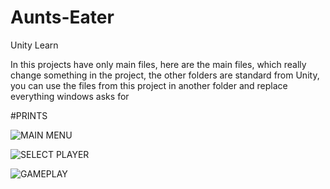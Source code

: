 # Aunts-Eater
Unity Learn

In this projects have only main files,
here are the main files, which really change something in the project,
the other folders are standard from Unity,
you can use the files from this project in
another folder and replace everything windows asks for

#PRINTS

![MAIN MENU](https://i.imgur.com/NXsc89r.png)

![SELECT PLAYER](https://i.imgur.com/rjJhgic.png)

![GAMEPLAY](https://i.imgur.com/H2IECuW.png)